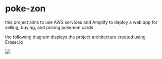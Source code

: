 # poke-zon
this project aims to use AWS services and Amplify to deploy a web app for selling, buying, and pricing pokemon cards

the following diagram displays the project architecture created using Eraser.io

![](../main/architecture/pokezon-cloud-infra.png)
